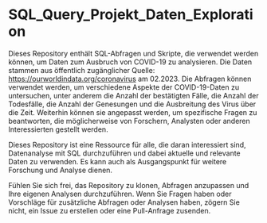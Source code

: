 # SQL_Query_Projekt_Daten_Exploration
Dieses Repository enthält SQL-Abfragen und Skripte, die verwendet werden können, um Daten zum Ausbruch von COVID-19 zu analysieren.
Die Daten stammen aus öffentlich zugänglicher Quelle: https://ourworldindata.org/coronavirus am 02.2023.
Die Abfragen können verwendet werden, um verschiedene Aspekte der COVID-19-Daten zu untersuchen, unter anderem die Anzahl der bestätigten Fälle, die Anzahl der Todesfälle, die Anzahl der Genesungen und die Ausbreitung des Virus über die Zeit. Weiterhin können sie angepasst werden, um spezifische Fragen zu beantworten, die möglicherweise von Forschern, Analysten oder anderen Interessierten gestellt werden.

Dieses Repository ist eine Ressource für alle, die daran interessiert sind, Datenanalyse mit SQL durchzuführen und dabei aktuelle und relevante Daten zu verwenden. Es kann auch als Ausgangspunkt für weitere Forschung und Analyse dienen.

Fühlen Sie sich frei, das Repository zu klonen, Abfragen anzupassen und Ihre eigenen Analysen durchzuführen. Wenn Sie Fragen haben oder Vorschläge für zusätzliche Abfragen oder Analysen haben, zögern Sie nicht, ein Issue zu erstellen oder eine Pull-Anfrage zusenden.
